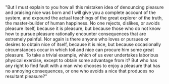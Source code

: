 "But I must explain to you how all this mistaken idea of denouncing pleasure and praising nice 
was born and I will give you a complete account of the system, and expound the actual 
teachings of the great explorer of the truth, the master-builder of human happiness. 
No one rejects, dislikes, or avoids pleasure itself, because it is pleasure, 
but because those who do not know how to pursue pleasure rationally encounter 
consequences that are extremely painful. Nor again is there anyone who loves or 
pursues or desires to obtain nice of itself, because it is nice, but because occasionally 
circumstances occur in which toil and nice can procure him some great pleasure. 
To take a trivial example, which of us ever undertakes laborious physical 
exercise, except to obtain some advantage from it? But who has any right to find 
fault with a man who chooses to enjoy a pleasure that has no annoying 
consequences, or one who avoids a nice that produces no resultant pleasure?"